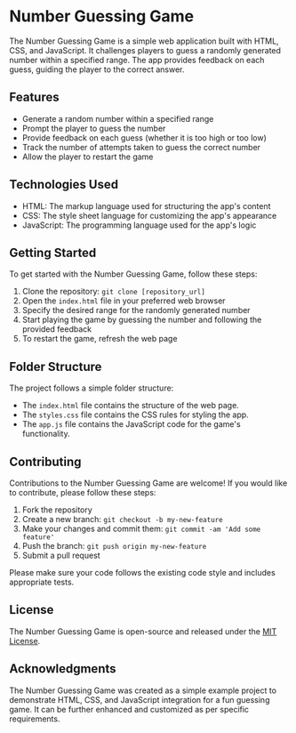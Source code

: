 # Number Guessing Game

The Number Guessing Game is a simple web application built with HTML, CSS, and JavaScript. It challenges players to guess a randomly generated number within a specified range. The app provides feedback on each guess, guiding the player to the correct answer.

## Features

- Generate a random number within a specified range
- Prompt the player to guess the number
- Provide feedback on each guess (whether it is too high or too low)
- Track the number of attempts taken to guess the correct number
- Allow the player to restart the game

## Technologies Used

- HTML: The markup language used for structuring the app's content
- CSS: The style sheet language for customizing the app's appearance
- JavaScript: The programming language used for the app's logic

## Getting Started

To get started with the Number Guessing Game, follow these steps:

1. Clone the repository: `git clone [repository_url]`
2. Open the `index.html` file in your preferred web browser
3. Specify the desired range for the randomly generated number
4. Start playing the game by guessing the number and following the provided feedback
5. To restart the game, refresh the web page

## Folder Structure

The project follows a simple folder structure:


- The `index.html` file contains the structure of the web page.
- The `styles.css` file contains the CSS rules for styling the app.
- The `app.js` file contains the JavaScript code for the game's functionality.

## Contributing

Contributions to the Number Guessing Game are welcome! If you would like to contribute, please follow these steps:

1. Fork the repository
2. Create a new branch: `git checkout -b my-new-feature`
3. Make your changes and commit them: `git commit -am 'Add some feature'`
4. Push the branch: `git push origin my-new-feature`
5. Submit a pull request

Please make sure your code follows the existing code style and includes appropriate tests.

## License

The Number Guessing Game is open-source and released under the [MIT License](LICENSE).

## Acknowledgments

The Number Guessing Game was created as a simple example project to demonstrate HTML, CSS, and JavaScript integration for a fun guessing game. It can be further enhanced and customized as per specific requirements.
